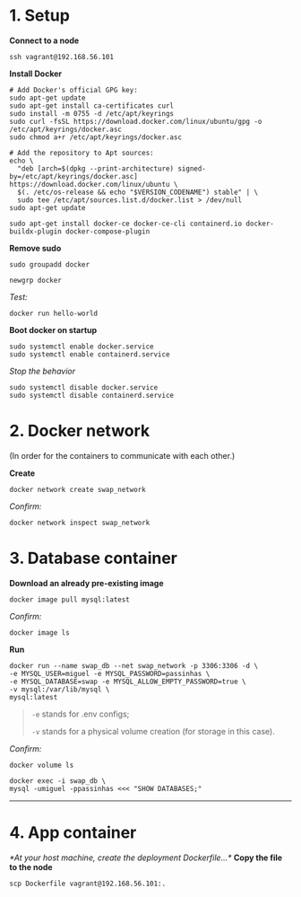 # 1. Setup
**Connect to a node**
```
ssh vagrant@192.168.56.101
```

**Install Docker**
```
# Add Docker's official GPG key:
sudo apt-get update
sudo apt-get install ca-certificates curl
sudo install -m 0755 -d /etc/apt/keyrings
sudo curl -fsSL https://download.docker.com/linux/ubuntu/gpg -o /etc/apt/keyrings/docker.asc
sudo chmod a+r /etc/apt/keyrings/docker.asc

# Add the repository to Apt sources:
echo \
  "deb [arch=$(dpkg --print-architecture) signed-by=/etc/apt/keyrings/docker.asc] https://download.docker.com/linux/ubuntu \
  $(. /etc/os-release && echo "$VERSION_CODENAME") stable" | \
  sudo tee /etc/apt/sources.list.d/docker.list > /dev/null
sudo apt-get update
```

```
sudo apt-get install docker-ce docker-ce-cli containerd.io docker-buildx-plugin docker-compose-plugin
```

**Remove sudo**
```
sudo groupadd docker
```

```
newgrp docker
```

*Test:*
```
docker run hello-world
```

**Boot docker on startup**
```
sudo systemctl enable docker.service
sudo systemctl enable containerd.service
```

*Stop the behavior*
```
sudo systemctl disable docker.service
sudo systemctl disable containerd.service
```


# 2. Docker network
(In order for the containers to communicate with each other.)

**Create**
```
docker network create swap_network
```
*Confirm:*
```
docker network inspect swap_network
```


# 3. Database container

**Download an already pre-existing image**
```
docker image pull mysql:latest
```
*Confirm:*
```
docker image ls
```

**Run**
```
docker run --name swap_db --net swap_network -p 3306:3306 -d \
-e MYSQL_USER=miguel -e MYSQL_PASSWORD=passinhas \
-e MYSQL_DATABASE=swap -e MYSQL_ALLOW_EMPTY_PASSWORD=true \
-v mysql:/var/lib/mysql \
mysql:latest
```
> `-e` stands for .env configs;
> 
> `-v` stands for a physical volume creation (for storage in this case).

*Confirm:*
```
docker volume ls
```
```
docker exec -i swap_db \
mysql -umiguel -ppassinhas <<< "SHOW DATABASES;"
```

<hr>

# 4. App container
*\*At your host machine, create the deployment Dockerfile...\**
**Copy the file to the node**
```
scp Dockerfile vagrant@192.168.56.101:.
```
